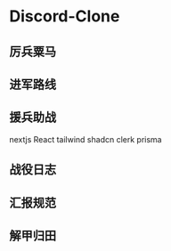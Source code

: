 # Discord-Clone

## 厉兵粟马

## 进军路线

## 援兵助战
nextjs
React
tailwind
shadcn
clerk
prisma
## 战役日志

## 汇报规范

## 解甲归田
